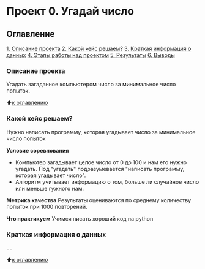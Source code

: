 # Проект 0. Угадай число

## Оглавление
[1. Описание проекта](https://github.com/OBRIGS/sf_data_science/blob/main/project_0/README.md#Описание-проекта)
[2. Какой кейс решаем?](https://github.com/OBRIGS/sf_data_science/blob/main/project_0/README.md#Какой-кейс-решаем)
[3. Краткая информация о данных](https://github.com/OBRIGS/sf_data_science/blob/main/project_0/README.md#Краткая-информация-о-данных)
[4. Этапы работы над проектом](https://github.com/OBRIGS/sf_data_science/blob/main/project_0/README.md#Этапы-работы-над-проектом)
[5. Результаты](https://github.com/OBRIGS/sf_data_science/blob/main/project_0/README.md#Результаты)
[6. Выводы](https://github.com/OBRIGS/sf_data_science/blob/main/project_0/README.md#Выводы)

### Описание проекта
Угадать загаданное компьютером число за минимальное число попыток.

:arrow_up:[к оглавлению](https://github.com/OBRIGS/sf_data_science/blob/main/project_0/README.md#Оглавление)

### Какой кейс решаем?
Нужно написать программу, которая угадывает число за минимальное число попыток

**Условие соревнования**
- Компьютер загадывает целое число от 0 до 100 и нам его нужно угадать. Под "угадать" подразумевается "написать программу, которая угадывает число".
- Алгоритм учитывает информацию о том, больше ли случайное число или меньше гужного нам.

**Метрика качества**
Результаты оцениваются по среднему количеству попыток при 1000 повторений.

**Что практикуем**
Учимся писать хороший код на python

### Краткая информация о данных
....

:arrow_up:[к оглавлению](https://github.com/OBRIGS/sf_data_science/blob/main/project_0/README.md#Оглавление)